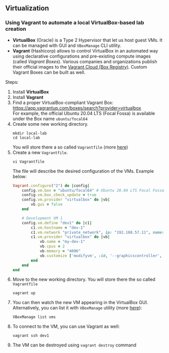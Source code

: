 ## Virtualization 


### Using Vagrant to automate a local VirtualBox-based lab creation 
- **VirtualBox** (Oracle) is a Type 2 Hypervisor that let us host guest VMs. It can be managed with GUI and `VBoxManage` CLI utility.
- **Vagrant** (Hashicorp) allows to control VirtualBox in an automated way using declarative configurations and pre-existing compute images (called *Vagrant Boxes*). Various companies and organizations publish their official images to the [Vagrant Cloud (Box Registry)](https://app.vagrantup.com/boxes/search). Custom Vagrant Boxes can be built as well.

Steps:
1. Install **VirtualBox**
1. Install **Vagrant**
1. Find a proper VirtualBox-compliant Vagrant Box:   
    https://app.vagrantup.com/boxes/search?provider=virtualbox  
    For example, the official Ubuntu 20.04 LTS (Focal Fossa) is available under the Box name `ubuntu/focal64` 
1. Create some new working directory.
    ```
    mkdir local-lab
    cd local-lab
    ```
    You will store there a so called `Vagrantfile` (more [here](https://www.vagrantup.com/docs/vagrantfile))
1. Create a new `Vagrantfile`.
    ```
    vi Vagrantfile
    ```
    The file will describe the desired configuration of the VMs. Example below:
    ```ruby
    Vagrant.configure("2") do |config|
        config.vm.box = "ubuntu/focal64" # Ubuntu 20.04 LTS Focal Fossa
        config.vm.box_check_update = true
        config.vm.provider "virtualbox" do |vb|
            vb.gui = false
        end

        # Development VM 1
        config.vm.define "dev1" do |c1|
            c1.vm.hostname = "dev-1"
            c1.vm.network "private_network", ip: "192.168.57.11", name: "vboxnet1"
            c1.vm.provider "virtualbox" do |vb|
                vb.name = "my-dev-1"
                vb.cpus = 2
                vb.memory = "4096"
                vb.customize ['modifyvm', :id, '--graphicscontroller', 'vmsvga']
            end
        end
    end
    ```
1. Move to the new working directory. You will store there the so called `Vagrantfile`
    ```
    vagrant up
    ```
1. You can then watch the new VM appearing in the VirtualBox GUI.  
   Alternatively, you can list it with `VBoxManage` utility (more [here](https://www.oracle.com/technical-resources/articles/it-infrastructure/admin-manage-vbox-cli.html)):
   ```
   VBoxManage list vms
   ```
1. To connect to the VM, you can use Vagrant as well:
    ```
    vagrant ssh dev1
    ```
1. The VM can be destroyed using `vagrant destroy` command
